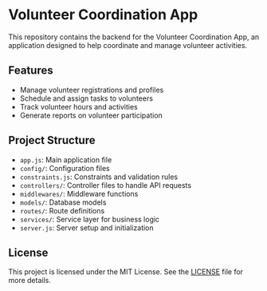 # Volunteer Coordination App

This repository contains the backend for the Volunteer Coordination App, an application designed to help coordinate and manage volunteer activities.

## Features

- Manage volunteer registrations and profiles
- Schedule and assign tasks to volunteers
- Track volunteer hours and activities
- Generate reports on volunteer participation

## Project Structure

- `app.js`: Main application file
- `config/`: Configuration files
- `constraints.js`: Constraints and validation rules
- `controllers/`: Controller files to handle API requests
- `middlewares/`: Middleware functions
- `models/`: Database models
- `routes/`: Route definitions
- `services/`: Service layer for business logic
- `server.js`: Server setup and initialization

## License

This project is licensed under the MIT License. See the [LICENSE](LICENSE) file for more details.
